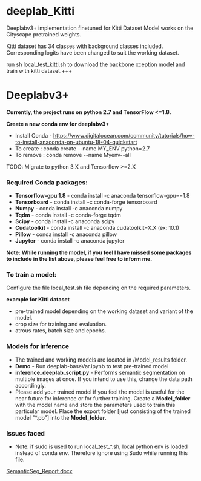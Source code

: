 # deeplab_Kitti

Deeplabv3+ implementation finetuned for Kitti Dataset
Model works on the Cityscape pretrained weights. 

Kitti dataset has 34 classes with background classes included. Corresponding logits have been changed to suit the working dataset.

run sh local_test_kitti.sh to download the backbone xception model and train with kitti dataset.+++


# Deeplabv3+

**Currently, the project runs on python 2.7 and TensorFlow <=1.8.** 

**Create a new conda env for deeplabv3+**
- Install Conda - https://www.digitalocean.com/community/tutorials/how-to-install-anaconda-on-ubuntu-18-04-quickstart
- To create : conda create --name MY_ENV python=2.7
- To remove : conda remove --name Myenv--all

TODO: Migrate to python 3.X and Tensorflow >=2.X

### Required Conda packages:
- **Tensorflow-gpu 1.8** - conda install -c anaconda tensorflow-gpu==1.8
- **Tensorboard**        - conda install -c conda-forge tensorboard
- **Numpy**              - conda install -c anaconda numpy
- **Tqdm** - conda install -c conda-forge tqdm
- **Scipy** - conda install -c anaconda scipy
- **Cudatoolkit** - conda install -c anaconda cudatoolkit=X.X (ex: 10.1)
- **Pillow** - conda install -c anaconda pillow
- **Jupyter** - conda install -c anaconda jupyter

**Note: While running the model, if you feel I have missed some packages to include in the list above, please feel free to inform me.**

### To train a model:

Configure the file local_test.sh file depending on the required parameters.

**example for Kitti dataset** 

- pre-trained model depending on the working dataset and variant of the model.
- crop size for training and evaluation.
- atrous rates, batch size and epochs.



### Models for inference

- The trained and working models are located in /Model_results folder.
- **Demo** - Run deeplab-baseVar.ipynb to test pre-trained model 
- **inference_deeplab_script.py** - Performs semantic segmentation on multiple images at once. If you intend to use this, change the data path accordingly.
- Please add your trained model if you feel the model is useful for the near future for inference or for further training. Create a **Model_folder** with the model name and store the parameters used to train this particular model. Place the export folder [just consisting of the trained model "*.pb"] into the **Model_folder**.




### Issues faced
- Note: if sudo is used to run local_test_*.sh, local python env is loaded instead of conda env. Therefore ignore using Sudo while running this file.




[SemanticSeg_Report.docx](uploads/3649e108f74bbfebf569fe46fa5c4387/SemanticSeg_Report.docx)

